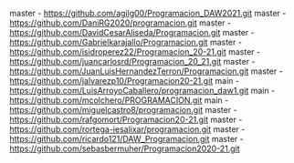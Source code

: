 master - https://github.com/agilg00/Programacion_DAW2021.git
master - https://github.com/DaniRG2020/programacion.git
master - https://github.com/DavidCesarAliseda/Programacion.git
master - https://github.com/Gabrielkarajallo/Programacion.git
master - https://github.com/isidroperez22/Programacion_20-21.git
master - https://github.com/juancarlosrd/Programacion_20_21.git
master - https://github.com/JuanLuisHernandezTerron/Programacion.git
master - https://github.com/jalvarezp10/Programacion20-21.git
main   - https://github.com/LuisArroyoCaballero/programacion_daw1.git
main   - https://github.com/mcolchero/PROGRAMACION.git
main   - https://github.com/miguelcastro8/programacion.git
master - https://github.com/rafgomort/Programacion20-21.git
master - https://github.com/rortega-iesalixar/programacion.git
master - https://github.com/ricardo121/DAW_Programacion.git
master - https://github.com/sebasbermuher/Programacion2020-21.git
